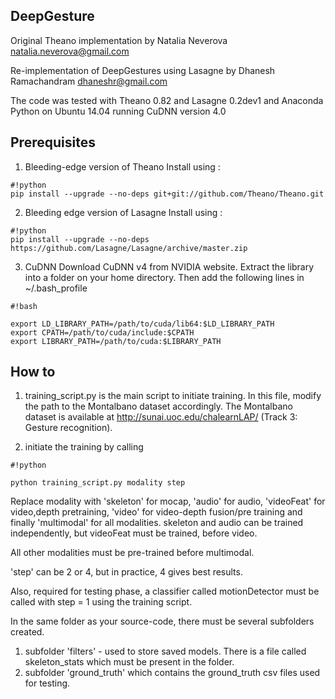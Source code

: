 ## DeepGesture ##

Original Theano implementation by Natalia Neverova
natalia.neverova@gmail.com

Re-implementation of DeepGestures using Lasagne by Dhanesh Ramachandram
dhaneshr@gmail.com

The code was tested with Theano 0.82 and Lasagne 0.2dev1 and Anaconda Python
on Ubuntu 14.04 running CuDNN version 4.0


## Prerequisites ##

1. Bleeding-edge version of Theano
   Install using : 
```
#!python
pip install --upgrade --no-deps git+git://github.com/Theano/Theano.git

```

2. Bleeding edge version of Lasagne
   Install using :


```
#!python
pip install --upgrade --no-deps https://github.com/Lasagne/Lasagne/archive/master.zip

```

3. CuDNN 
Download CuDNN v4 from NVIDIA website. Extract the library into a folder on your home directory. 
Then add the following lines in ~/.bash_profile



```
#!bash

export LD_LIBRARY_PATH=/path/to/cuda/lib64:$LD_LIBRARY_PATH
export CPATH=/path/to/cuda/include:$CPATH
export LIBRARY_PATH=/path/to/cuda:$LIBRARY_PATH

```



## How to ##

1. training_script.py is the main script to initiate training. In this file, modify the path to the Montalbano dataset accordingly. The Montalbano dataset is available at http://sunai.uoc.edu/chalearnLAP/ (Track 3: Gesture recognition).

2. initiate the training by calling 
   
```
#!python

python training_script.py modality step  
```


Replace modality with 'skeleton' for mocap, 'audio' for audio, 'videoFeat' for video,depth  pretraining, 'video' for video-depth fusion/pre training and finally 'multimodal' for all modalities. skeleton and audio can be trained independently, but videoFeat must be trained, before video. 

All other modalities must be pre-trained before multimodal.

'step' can be 2 or 4, but in practice, 4 gives best results.

Also, required for testing phase, a classifier called motionDetector must be called with step = 1 using the training script. 

In the same folder as your source-code, there must be several subfolders created. 

1. subfolder 'filters' - used to store saved models. There is a file called skeleton_stats which must be present in the folder.
2. subfolder 'ground_truth' which contains the ground_truth csv files used for testing. 
